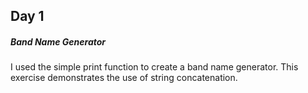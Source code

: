 ## Day 1
##### Band Name Generator
I used the simple print function to create a band name generator. This exercise demonstrates the use of string concatenation.